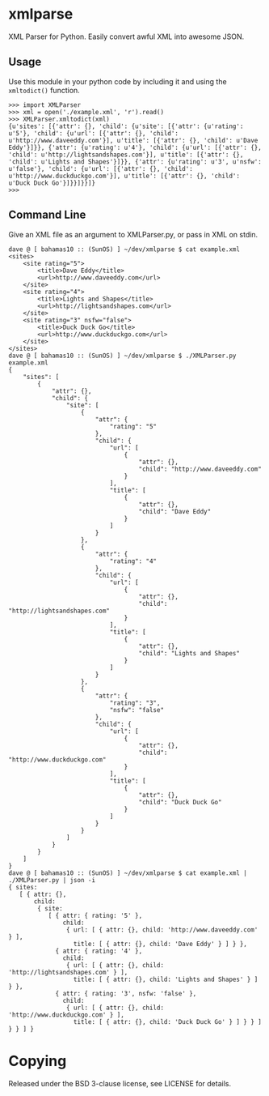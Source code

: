 xmlparse
========

XML Parser for Python.  Easily convert awful XML into awesome JSON.

Usage
-----

Use this module in your python code by including it and using the
`xmltodict()` function.

    >>> import XMLParser
    >>> xml = open('./example.xml', 'r').read()
    >>> XMLParser.xmltodict(xml)
    {u'sites': [{'attr': {}, 'child': {u'site': [{'attr': {u'rating': u'5'}, 'child': {u'url': [{'attr': {}, 'child': u'http://www.daveeddy.com'}], u'title': [{'attr': {}, 'child': u'Dave Eddy'}]}}, {'attr': {u'rating': u'4'}, 'child': {u'url': [{'attr': {}, 'child': u'http://lightsandshapes.com'}], u'title': [{'attr': {}, 'child': u'Lights and Shapes'}]}}, {'attr': {u'rating': u'3', u'nsfw': u'false'}, 'child': {u'url': [{'attr': {}, 'child': u'http://www.duckduckgo.com'}], u'title': [{'attr': {}, 'child': u'Duck Duck Go'}]}}]}}]}
    >>>


Command Line
------------

Give an XML file as an argument to XMLParser.py, or pass in XML on stdin.

    dave @ [ bahamas10 :: (SunOS) ] ~/dev/xmlparse $ cat example.xml
    <sites>
    	<site rating="5">
    		<title>Dave Eddy</title>
    		<url>http://www.daveeddy.com</url>
    	</site>
    	<site rating="4">
    		<title>Lights and Shapes</title>
    		<url>http://lightsandshapes.com</url>
    	</site>
    	<site rating="3" nsfw="false">
    		<title>Duck Duck Go</title>
    		<url>http://www.duckduckgo.com</url>
    	</site>
    </sites>
    dave @ [ bahamas10 :: (SunOS) ] ~/dev/xmlparse $ ./XMLParser.py example.xml
    {
        "sites": [
            {
                "attr": {},
                "child": {
                    "site": [
                        {
                            "attr": {
                                "rating": "5"
                            },
                            "child": {
                                "url": [
                                    {
                                        "attr": {},
                                        "child": "http://www.daveeddy.com"
                                    }
                                ],
                                "title": [
                                    {
                                        "attr": {},
                                        "child": "Dave Eddy"
                                    }
                                ]
                            }
                        },
                        {
                            "attr": {
                                "rating": "4"
                            },
                            "child": {
                                "url": [
                                    {
                                        "attr": {},
                                        "child": "http://lightsandshapes.com"
                                    }
                                ],
                                "title": [
                                    {
                                        "attr": {},
                                        "child": "Lights and Shapes"
                                    }
                                ]
                            }
                        },
                        {
                            "attr": {
                                "rating": "3",
                                "nsfw": "false"
                            },
                            "child": {
                                "url": [
                                    {
                                        "attr": {},
                                        "child": "http://www.duckduckgo.com"
                                    }
                                ],
                                "title": [
                                    {
                                        "attr": {},
                                        "child": "Duck Duck Go"
                                    }
                                ]
                            }
                        }
                    ]
                }
            }
        ]
    }
    dave @ [ bahamas10 :: (SunOS) ] ~/dev/xmlparse $ cat example.xml | ./XMLParser.py | json -i
    { sites:
       [ { attr: {},
           child:
            { site:
               [ { attr: { rating: '5' },
                   child:
                    { url: [ { attr: {}, child: 'http://www.daveeddy.com' } ],
                      title: [ { attr: {}, child: 'Dave Eddy' } ] } },
                 { attr: { rating: '4' },
                   child:
                    { url: [ { attr: {}, child: 'http://lightsandshapes.com' } ],
                      title: [ { attr: {}, child: 'Lights and Shapes' } ] } },
                 { attr: { rating: '3', nsfw: 'false' },
                   child:
                    { url: [ { attr: {}, child: 'http://www.duckduckgo.com' } ],
                      title: [ { attr: {}, child: 'Duck Duck Go' } ] } } ] } } ] }

Copying
=======

Released under the BSD 3-clause license, see LICENSE for details.
